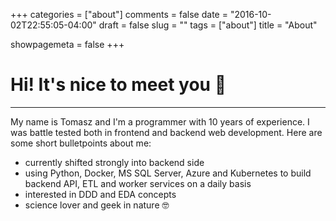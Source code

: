 +++
categories = ["about"]
comments = false
date = "2016-10-02T22:55:05-04:00"
draft = false
slug = ""
tags = ["about"]
title = "About"

showpagemeta = false
+++

# Hi! It's nice to meet you 👋
-----

My name is Tomasz and I'm a programmer with 10 years of experience. I was battle tested both in frontend and backend web development. Here are some short bulletpoints about me:

- currently shifted strongly into backend side
- using Python, Docker, MS SQL Server, Azure and Kubernetes to build backend API, ETL and worker services on a daily basis
- interested in DDD and EDA concepts
- science lover and geek in nature 🤓

